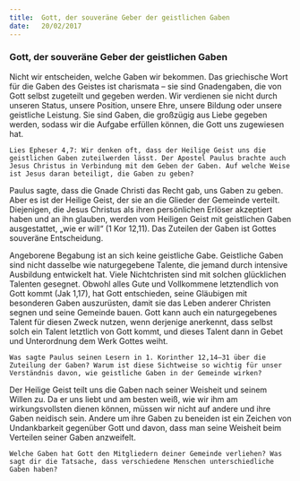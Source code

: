 ```yaml
---
title:  Gott, der souveräne Geber der geistlichen Gaben
date:   20/02/2017
---
```


### Gott, der souveräne Geber der geistlichen Gaben 

Nicht wir entscheiden, welche Gaben wir bekommen. Das griechische Wort für die Gaben des Geistes ist charismata – sie sind Gnadengaben, die von Gott selbst zugeteilt und gegeben werden. Wir verdienen sie nicht durch unseren Status, unsere Position, unsere Ehre, unsere Bildung oder unsere geistliche Leistung. Sie sind Gaben, die großzügig aus Liebe gegeben werden, sodass wir die Aufgabe erfüllen können, die Gott uns zugewiesen hat. 

`Lies Epheser 4,7: Wir denken oft, dass der Heilige Geist uns die geistlichen Gaben zuteilwerden lässt. Der Apostel Paulus brachte auch Jesus Christus in Verbindung mit dem Geben der Gaben. Auf welche Weise ist Jesus daran beteiligt, die Gaben zu geben?` 

Paulus sagte, dass die Gnade Christi das Recht gab, uns Gaben zu geben. Aber es ist der Heilige Geist, der sie an die Glieder der Gemeinde verteilt. Diejenigen, die Jesus Christus als ihren persönlichen Erlöser akzeptiert haben und an ihn glauben, werden vom Heiligen Geist mit geistlichen Gaben ausgestattet, „wie er will“ (1 Kor 12,11). Das Zuteilen der Gaben ist Gottes souveräne Entscheidung. 

Angeborene Begabung ist an sich keine geistliche Gabe. Geistliche Gaben sind nicht dasselbe wie naturgegebene Talente, die jemand durch intensive Ausbildung entwickelt hat. Viele Nichtchristen sind mit solchen glücklichen Talenten gesegnet. Obwohl alles Gute und Vollkommene letztendlich von Gott kommt (Jak 1,17), hat Gott entschieden, seine Gläubigen mit besonderen Gaben auszurüsten, damit sie das Leben anderer Christen segnen und seine Gemeinde bauen. Gott kann auch ein naturgegebenes Talent für diesen Zweck nutzen, wenn derjenige anerkennt, dass selbst solch ein Talent letztlich von Gott kommt, und dieses Talent dann in Gebet und Unterordnung dem Werk Gottes weiht. 

`Was sagte Paulus seinen Lesern in 1. Korinther 12,14–31 über die Zuteilung der Gaben? Warum ist diese Sichtweise so wichtig für unser Verständnis davon, wie geistliche Gaben in der Gemeinde wirken?` 

Der Heilige Geist teilt uns die Gaben nach seiner Weisheit und seinem Willen zu. Da er uns liebt und am besten weiß, wie wir ihm am wirkungsvollsten dienen können, müssen wir nicht auf andere und ihre Gaben neidisch sein. Andere um ihre Gaben zu beneiden ist ein Zeichen von Undankbarkeit gegenüber Gott und davon, dass man seine Weisheit beim Verteilen seiner Gaben anzweifelt.
 
`Welche Gaben hat Gott den Mitgliedern deiner Gemeinde verliehen? Was sagt dir die Tatsache, dass verschiedene Menschen unterschiedliche Gaben haben?` 
